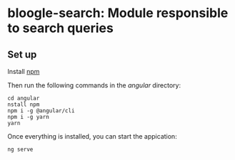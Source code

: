 # bloogle-search: Module responsible to search queries

## Set up
Install [npm](https://www.npmjs.com/get-npm)

Then run the following commands in the _angular_ directory:
~~~
cd angular
nstall npm
npm i -g @angular/cli
npm i -g yarn
yarn
~~~

Once everything is installed, you can start the appication:
~~~
ng serve
~~~
